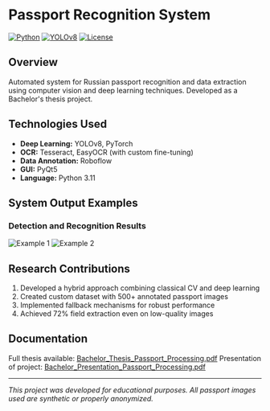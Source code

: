 #  Passport Recognition System

[![Python](https://img.shields.io/badge/Python-3.9+-blue.svg)](https://www.python.org/)
[![YOLOv8](https://img.shields.io/badge/YOLOv8-Latest-green.svg)](https://github.com/ultralytics/ultralytics)
[![License](https://img.shields.io/badge/License-MIT-yellow.svg)](LICENSE)

##  Overview
Automated system for Russian passport recognition and data extraction using computer vision and deep learning techniques. Developed as a Bachelor's thesis project.

##  Technologies Used
- **Deep Learning:** YOLOv8, PyTorch
- **OCR:** Tesseract, EasyOCR (with custom fine-tuning)
- **Data Annotation:** Roboflow
- **GUI:** PyQt5
- **Language:** Python 3.11

##  System Output Examples

### Detection and Recognition Results
![Example 1](images/result_program.jpg)
![Example 2](images/result_program_detailed_view.jpg)


##  Research Contributions
1. Developed a hybrid approach combining classical CV and deep learning
2. Created custom dataset with 500+ annotated passport images
3. Implemented fallback mechanisms for robust performance
4. Achieved 72% field extraction even on low-quality images

##  Documentation
Full thesis available: [Bachelor_Thesis_Passport_Processing.pdf](docs/Bachelor_Thesis_Passport_Proccesing.pdf)
Presentation of project: [Bachelor_Presentation_Passport_Processing.pdf](docs/Bachelor_Presentation_Passport_Proccesing.pdf)


---
*This project was developed for educational purposes. All passport images used are synthetic or properly anonymized.*
